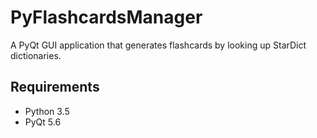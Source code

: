 # PyFlashcardsManager
A PyQt GUI application that generates flashcards by looking up StarDict dictionaries.

## Requirements
- Python 3.5
- PyQt 5.6
